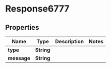 
# Response6777

## Properties
Name | Type | Description | Notes
------------ | ------------- | ------------- | -------------
**type** | **String** |  | 
**message** | **String** |  | 



